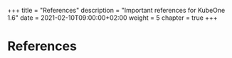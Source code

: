 +++
title = "References"
description = "Important references for KubeOne 1.6"
date = 2021-02-10T09:00:00+02:00
weight = 5
chapter = true
+++

# References


